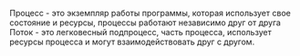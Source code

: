 Процесс - это экземпляр работы программы, которая использует свое состояние и ресурсы, процессы работают независимо  друг от друга
Поток - это легковесный подпроцесс, часть процесса, использует ресурсы процесса и могут взаимодействовать друг с другом.